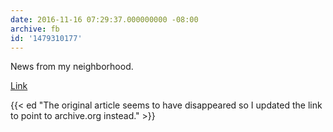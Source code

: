 ```yaml
---
date: 2016-11-16 07:29:37.000000000 -08:00
archive: fb
id: '1479310177'
---
```


News from my neighborhood. 

[Link](https://web.archive.org/web/20161120012112/http://www.12news.com/mb/news/local/valley/racial-tensions-spike-on-brophy-prep-campus-election-blamed-for-widening-divide/352382258)

{{< ed "The original article seems to have disappeared so I updated the link to point to archive.org instead." >}}

